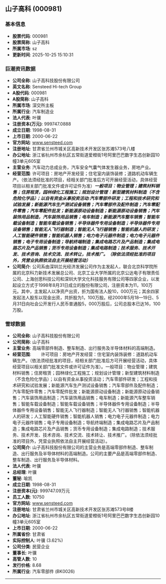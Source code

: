 ## 山子高科 (000981)

### 基本信息

- **股票代码**: 000981
- **股票简称**: 山子高科
- **所属市场**: sz
- **更新时间**: 2025-10-25 15:10:31

### 巨潮资讯数据

- **公司全称**: 山子高科技股份有限公司
- **英文名称**: Sensteed Hi-tech Group
- **A股代码**: 000981
- **A股简称**: 山子高科
- **所属市场**: 深交所主板
- **所属行业**: 汽车制造业
- **法人代表**: 叶骥
- **注册资本(万元)**: 999747.0888
- **成立日期**: 1998-08-31
- **上市日期**: 2000-06-22
- **官方网站**: www.sensteed.com
- **注册地址**: 甘肃省兰州市城关区高新技术开发区张苏滩573号八楼
- **办公地址**: 浙江省杭州市余杭区五常街道爱橙街1号阿里巴巴数字生态创新园10幢3单元605室
- **主营业务**: 汽车动力总成业务，汽车安全气囊气体发生器业务，房地产业。
- **经营范围**: 许可项目：房地产开发经营；住宅室内装饰装修；道路机动车辆生产。（依法须经批准的项目，经相关部门批准后方可开展经营活动，具体经营项目以相关部门批准文件或许可证件为准）***一般项目：物业管理；建筑材料销售；住房租赁，园林绿化工程施工；规划设计管理：新型建筑材料制造（不含危险化学品）；以自有资金从事投资活动:汽车零部件研发；工程和技术研究和试验发展；新能源汽车生产测试设备销售；汽车零部件及配件制造；汽车零配件零售；汽车零配件批发；新能源原动设备制造；新能源原动设备销售；汽车装饰用品制造，汽车装饰用品销售；电车制造；新能源汽车整车销售；智能车载设备制造；智能车载设备销售；半导体器件专用设备制造；半导体器件专用设备销售；智能无人飞行器制造；智能无人飞行器销售；智能机器人的研发；人工智能硬件销售；智能机器人销售；电力电子元器件制造；电力电子元器件销售；电子专用设备制造；导航终端制造；集成电路芯片及产品制造；集成电路芯片及产品销售；货币专用设备制造；集成电路制造；技术服务、技术开发、技术咨询、技术交流、技术转让，技术推广。（除依法须经批准的项目外，凭营业执照依法自主开展经营活动）***
- **公司简介**: 公司系由深圳兰光经济发展公司作为主发起人，联合北京科学院所属的北京科力新技术发展总公司、北京工业大学所属的北京公达电子有限责任公司、上海创思科技公司和深圳大学文化科技服务有限公司等四家企业，以发起设立方式于1998年8月31日成立的股份有限公司，注册资本为11，100万元。其中，主发起人以净资产出资，折为国有法人股10，000万元；其余四家发起法人股东以现金出资，共折股为1，100万股。经2000年5月18—19日、5月31日向社会公开发行人民币普通股5，000万股后，公司总股本已达16，100万股。

### 雪球数据

- **公司全称**: 山子高科技股份有限公司
- **公司简称**: 山子高科
- **主营业务**: 高端零部件制造、整车制造、出行服务及半导体材料的高端制造。
- **经营范围**: 　　许可项目：房地产开发经营：住宅室内装饰装修：道路机动车辆生产。（依法须经批准的项目，经相关部门批准后方可开展经营活动，具体经营项目以相关部门批准文件或许可证件为准）。一般项目：物业管理；建筑材料销售；住房租赁；园林绿化工程施工；规划设计管理；新型建筑材料制造（不含危险化学品）；以自有资金从事投资活动；汽车零部件研发；工程和技术研究和试验发展；新能源汽车生产测试设备销售；汽车零部件及配件制造；汽车零配件零售；汽车零配件批发；新能源原动设备制造；新能源原动设备销售；汽车装饰用品制造；汽车装饰用品销售；电车制造；新能源汽车整车销售；智能车载设备制造；智能车载设备销售；半导体器件专用设备制造；半导体器件专用设备销售；智能无人飞行器制造；智能无人飞行器销售；智能机器人的研发；人工智能硬件销售；智能机器人销售；电力电子元器件制造；电力电子元器件销售；电子专用设备制造；导航终端制造；集成电路芯片及产品制造；集成电路芯片及产品销售；货币专用设备制造；集成电路制造；技术服务、技术开发、技术咨询、技术交流、技术转让、技术推广。（除依法须经批准的项目外，凭营业执照依法自主开展经营活动）。
- **公司简介**: 山子高科技股份有限公司的主营业务是高端零部件制造、整车制造、出行服务及半导体材料的高端制造。公司的主要产品是高端零部件制造、整车制造、出行服务及半导体材料。
- **法人代表**: 叶骥
- **总经理**: 叶骥
- **董秘**: 喻凯
- **成立日期**: 1998-08-31
- **注册资本(元)**: 999747.09万元
- **员工人数**: 10750
- **官方网站**: www.sensteed.com
- **注册地址**: 甘肃省兰州市城关区高新技术开发区张苏滩573号8楼
- **办公地址**: 浙江省杭州市余杭区五常街道爱橙街1号阿里巴巴数字生态创新园10幢3单元605室
- **上市日期**: 2000-06-22
- **所属省份**: 甘肃省
- **实际控制人**: 叶骥 (3.62%)
- **公司分类**: 民营企业
- **董事长**: 叶骥
- **高管人数**: 10
- **发行价格**: 8.68
- **所属行业**: 汽车零部件 (BK0026)

---